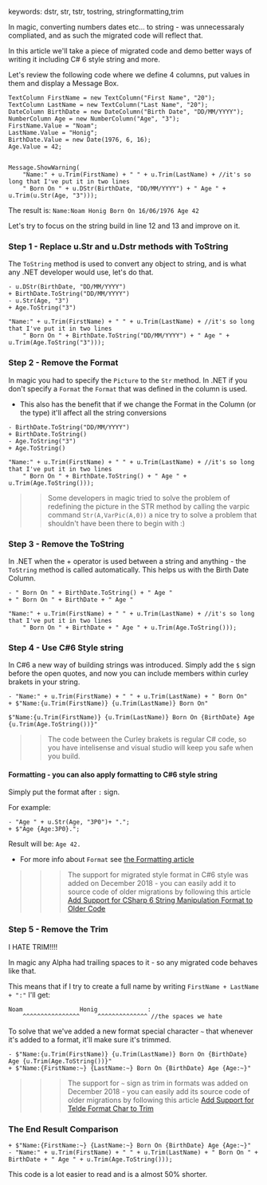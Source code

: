 keywords: dstr, str, tstr, tostring, stringformatting,trim

In magic,  converting numbers dates etc... to string - was unnecessaraly compliated, and as such the migrated code will reflect that.

In this article we'll take a piece of migrated code and demo better ways of writing it including C# 6 style string and more.

Let's review the following code where we define 4 columns, put values in them and display a Message Box.

```csdiff
TextColumn FirstName = new TextColumn("First Name", "20");
TextColumn LastName = new TextColumn("Last Name", "20");
DateColumn BirthDate = new DateColumn("Birth Date", "DD/MM/YYYY");
NumberColumn Age = new NumberColumn("Age", "3");
FirstName.Value = "Noam";
LastName.Value = "Honig";
BirthDate.Value = new Date(1976, 6, 16);
Age.Value = 42;


Message.ShowWarning(
	"Name:" + u.Trim(FirstName) + " " + u.Trim(LastName) + //it's so long that I've put it in two lines
    " Born On " + u.DStr(BirthDate, "DD/MM/YYYY") + " Age " + u.Trim(u.Str(Age, "3")));
```
The result is:
`Name:Noam Honig Born On 16/06/1976 Age 42`

Let's try to focus on the string build in line 12 and 13 and improve on it.
### Step 1 - Replace u.Str and u.Dstr methods with ToString
The `ToString` method is used to convert any object to string, and is what any .NET developer would use, let's do that.
```csdiff
- u.DStr(BirthDate, "DD/MM/YYYY")
+ BirthDate.ToString("DD/MM/YYYY")
- u.Str(Age, "3")
+ Age.ToString("3")
```
```csdiff
"Name:" + u.Trim(FirstName) + " " + u.Trim(LastName) + //it's so long that I've put it in two lines
    " Born On " + BirthDate.ToString("DD/MM/YYYY") + " Age " + u.Trim(Age.ToString("3")));
```

### Step 2 - Remove the Format
In magic you had to specify the `Picture` to the `Str` method. In .NET if you don't specify a `Format` the `Format` that was defined in the column is used.
* This also has the benefit that if we change the Format in the Column (or the type) it'll affect all the string conversions
```csdiff
- BirthDate.ToString("DD/MM/YYYY")
+ BirthDate.ToString()
- Age.ToString("3")
+ Age.ToString()
```
```csdiff
"Name:" + u.Trim(FirstName) + " " + u.Trim(LastName) + //it's so long that I've put it in two lines
    " Born On " + BirthDate.ToString() + " Age " + u.Trim(Age.ToString()));
```

>> Some developers in magic tried to solve the problem of redefining the picture in the STR method by calling the varpic command
>> `Str(A,VarPic(A,0))` a nice try to solve a problem that shouldn't have been there to begin with :)

### Step 3 - Remove the ToString
In .NET when the + operator is used between a string and anything - the `ToString` method is called automatically.
This helps us with the Birth Date Column.
```csdiff
- " Born On " + BirthDate.ToString() + " Age "
+ " Born On " + BirthDate + " Age "
```
```csdiff
"Name:" + u.Trim(FirstName) + " " + u.Trim(LastName) + //it's so long that I've put it in two lines
    " Born On " + BirthDate + " Age " + u.Trim(Age.ToString()));
```

### Step 4 - Use C#6 Style string 

In C#6 a new way of building strings was introduced. Simply add the `$` sign before the open quotes, and now you can include members within curley brakets in your string.
```csdiff
- "Name:" + u.Trim(FirstName) + " " + u.Trim(LastName) + " Born On"
+ $"Name:{u.Trim(FirstName)} {u.Trim(LastName)} Born On"
```
```csdiff
$"Name:{u.Trim(FirstName)} {u.Trim(LastName)} Born On {BirthDate} Age {u.Trim(Age.ToString())}"
```
>> The code between the Curley brakets is regular C# code, so you have intelisense and visual studio will keep you safe when you build.

#### Formatting - you can also apply formatting to C#6 style string
Simply put the format after `:` sign. 

For example:
```csdiff
- "Age " + u.Str(Age, "3P0")+ ".";
+ $"Age {Age:3P0}.";
```
Result will be:
`Age 42.`

* For more info about `Format` see [the Formatting article](formatting.html)

>>> The support for migrated style format in C#6 style was added on December 2018 - you can easily add it to source code of older migrations by following this article [Add Support for CSharp 6 String Manipulation Format to Older Code](add-support-for-csharp-6--string-manipulation-format-to-older-code.html)

### Step 5 - Remove the Trim
I HATE TRIM!!!!

In magic any Alpha had trailing spaces to it - so any migrated code behaves like that.

This means that if I try to create a full name by writing `FirstName + LastName + ":"` I'll get:
```csdiff
Noam                Honig              :
    ^^^^^^^^^^^^^^^^     ^^^^^^^^^^^^^^ //the spaces we hate
```

To solve that we've added a new format special character `~` that whenever it's added to a format, it'll make sure it's trimmed.

```csdiff
- $"Name:{u.Trim(FirstName)} {u.Trim(LastName)} Born On {BirthDate} Age {u.Trim(Age.ToString())}"
+ $"Name:{FirstName:~} {LastName:~} Born On {BirthDate} Age {Age:~}"
```
>>> The support for `~` sign as trim in formats was added on December 2018 - you can easily add its source code of older migrations by following this article [Add Support for Telde Format Char to Trim](add-support-for-telde-format-char-to-trim.html)


### The End Result Comparison
```csdiff
+ $"Name:{FirstName:~} {LastName:~} Born On {BirthDate} Age {Age:~}"
- "Name:" + u.Trim(FirstName) + " " + u.Trim(LastName) + " Born On " + BirthDate + " Age " + u.Trim(Age.ToString()));
```

This code is a lot easier to read and is a almost 50% shorter.
